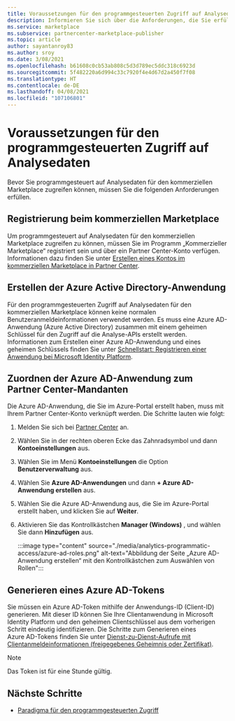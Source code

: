 ```yaml
---
title: Voraussetzungen für den programmgesteuerten Zugriff auf Analysedaten
description: Informieren Sie sich über die Anforderungen, die Sie erfüllen müssen, bevor Sie programmgesteuert auf Analysedaten für den kommerziellen Marketplace zugreifen können.
ms.service: marketplace
ms.subservice: partnercenter-marketplace-publisher
ms.topic: article
author: sayantanroy83
ms.author: sroy
ms.date: 3/08/2021
ms.openlocfilehash: b61608c0cb53ab808c5d3d789ec5ddc318c6923d
ms.sourcegitcommit: 5f482220a6d994c33c7920f4e4d67d2a450f7f08
ms.translationtype: HT
ms.contentlocale: de-DE
ms.lasthandoff: 04/08/2021
ms.locfileid: "107106801"
---
```

# <a name="prerequisites-to-programmatically-access-analytics-data"></a>Voraussetzungen für den programmgesteuerten Zugriff auf Analysedaten

Bevor Sie programmgesteuert auf Analysedaten für den kommerziellen Marketplace zugreifen können, müssen Sie die folgenden Anforderungen erfüllen.

## <a name="commercial-marketplace-enrollment"></a>Registrierung beim kommerziellen Marketplace

Um programmgesteuert auf Analysedaten für den kommerziellen Marketplace zugreifen zu können, müssen Sie im Programm „Kommerzieller Marketplace“ registriert sein und über ein Partner Center-Konto verfügen. Informationen dazu finden Sie unter [Erstellen eines Kontos im kommerziellen Marketplace in Partner Center](create-account.md).

## <a name="create-azure-active-directory-application"></a>Erstellen der Azure Active Directory-Anwendung

Für den programmgesteuerten Zugriff auf Analysedaten für den kommerziellen Marketplace können keine normalen Benutzeranmeldeinformationen verwendet werden. Es muss eine Azure AD-Anwendung (Azure Active Directory) zusammen mit einem geheimen Schlüssel für den Zugriff auf die Analyse-APIs erstellt werden. Informationen zum Erstellen einer Azure AD-Anwendung und eines geheimen Schlüssels finden Sie unter [Schnellstart: Registrieren einer Anwendung bei Microsoft Identity Platform](../active-directory/develop/quickstart-register-app.md).

## <a name="associate-the-azure-ad-application-to-the-partner-center-tenant"></a>Zuordnen der Azure AD-Anwendung zum Partner Center-Mandanten

Die Azure AD-Anwendung, die Sie im Azure-Portal erstellt haben, muss mit Ihrem Partner Center-Konto verknüpft werden. Die Schritte lauten wie folgt:

1. Melden Sie sich bei [Partner Center](https://partner.microsoft.com/dashboard) an.
1. Wählen Sie in der rechten oberen Ecke das Zahnradsymbol und dann **Kontoeinstellungen** aus.
1. Wählen Sie im Menü **Kontoeinstellungen** die Option **Benutzerverwaltung** aus.
1. Wählen Sie **Azure AD-Anwendungen** und dann **+ Azure AD-Anwendung erstellen** aus.
1. Wählen Sie die Azure AD-Anwendung aus, die Sie im Azure-Portal erstellt haben, und klicken Sie auf **Weiter**.
1. Aktivieren Sie das Kontrollkästchen **Manager (Windows)** , und wählen Sie dann **Hinzufügen** aus.

    :::image type="content" source="./media/analytics-programmatic-access/azure-ad-roles.png" alt-text="Abbildung der Seite „Azure AD-Anwendung erstellen“ mit den Kontrollkästchen zum Auswählen von Rollen":::

## <a name="generate-an-azure-ad-token"></a>Generieren eines Azure AD-Tokens

Sie müssen ein Azure AD-Token mithilfe der Anwendungs-ID (Client-ID) generieren. Mit dieser ID können Sie Ihre Clientanwendung in Microsoft Identity Platform und den geheimen Clientschlüssel aus dem vorherigen Schritt eindeutig identifizieren. Die Schritte zum Generieren eines Azure AD-Tokens finden Sie unter [Dienst-zu-Dienst-Aufrufe mit Clientanmeldeinformationen (freigegebenes Geheimnis oder Zertifikat)](../active-directory/azuread-dev/v1-oauth2-client-creds-grant-flow.md).

> [!NOTE]
> Das Token ist für eine Stunde gültig.

## <a name="next-steps"></a>Nächste Schritte

- [Paradigma für den programmgesteuerten Zugriff](analytics-programmatic-access.md)